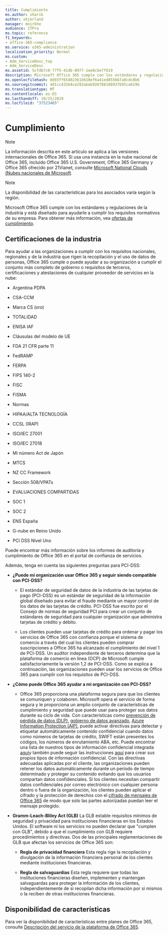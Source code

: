 ```yaml
---
title: Cumplimiento
ms.author: sharik
author: skjerland
manager: mnirkhe
audience: ITPro
ms.topic: reference
f1_keywords:
- office-365-compliance
ms.service: o365-administration
localization_priority: Normal
ms.custom:
- Adm_ServiceDesc_top
- Adm_ServiceDesc
ms.assetid: 5cfdb7c0-77f5-41db-8977-1ee8cbe7f619
description: Microsoft Office 365 cumple con los estándares y regulaciones de la industria y está diseñado para ayudarle a cumplir los requisitos normativos de su empresa. Para obtener más información, vea ofertas de cumplimiento.
ms.openlocfilehash: 8d93ff65402361b610ef6a41ed855667a0cdc8b6
ms.sourcegitcommit: 4d1cc432b4ce292abeb926f88108937695ce619b
ms.translationtype: MT
ms.contentlocale: es-ES
ms.lasthandoff: 10/15/2019
ms.locfileid: "37523465"
---
```

# <a name="compliance"></a>Cumplimiento

> [!NOTE]
> La información descrita en este artículo se aplica a las versiones internacionales de Office 365. Si usa una instancia en la nube nacional de Office 365, incluido Office 365 U.S. Government, Office 365 Germany y Office 365 ofrecido por 21Vianet, consulte [Microsoft National Clouds (Nubes nacionales de Microsoft](https://go.microsoft.com/fwlink/?linkid=841582). 
  
> [!NOTE]
> La disponibilidad de las características para los asociados varía según la región. 
  
Microsoft Office 365 cumple con los estándares y regulaciones de la industria y está diseñado para ayudarle a cumplir los requisitos normativos de su empresa. Para obtener más información, vea [ofertas de cumplimiento](https://go.microsoft.com/fwlink/?linkid=864391).
  
## <a name="industry-certifications"></a>Certificaciones de la industria

Para ayudar a las organizaciones a cumplir con los requisitos nacionales, regionales y de la industria que rigen la recopilación y el uso de datos de personas, Office 365 cumple o puede ayudar a su organización a cumplir el conjunto más completo de gobierno o requisitos de terceros, certificaciones y atestaciones de cualquier proveedor de servicios en la nube:
  
- Argentina PDPA
    
- CSA-CCM
    
- Marca CS (oro)
    
- TOTALIDAD
    
- ENISA IAF
    
- Cláusulas del modelo de UE
    
- FDA 21 CFR parte 11
    
- FedRAMP
    
- FERPA
    
- FIPS 140-2
    
- FISC
    
- FISMA
    
- Normas
    
- HIPAA/ALTA TECNOLOGÍA
    
- CCSL (IRAP)
    
- ISO/IEC 27001
    
- ISO/IEC 27018
    
- Mi número Act de Japón
    
- MTCS
    
- NZ CC Framework
    
- Sección 508/VPATs
    
- EVALUACIONES COMPARTIDAS
    
- SOC 1
    
- SOC 2
    
- ENS España
    
- G-nube en Reino Unido
    
- PCI DSS Nivel Uno
    
Puede encontrar más información sobre los informes de auditoría y cumplimiento de Office 365 en el portal de confianza de servicios.
  
Además, tenga en cuenta las siguientes preguntas para PCI-DSS:
  
- **¿Puede mi organización usar Office 365 y seguir siendo compatible con PCI-DSS?**
    
  - El estándar de seguridad de datos de la industria de las tarjetas de pago (PCI-DSS) es un estándar de seguridad de la información global diseñado para evitar el fraude mediante un mayor control de los datos de las tarjetas de crédito. PCI-DSS fue escrito por el Consejo de normas de seguridad PCI para crear un conjunto de estándares de seguridad para cualquier organización que administra tarjetas de crédito y débito.
    
  - Los clientes pueden usar tarjetas de crédito para ordenar y pagar los servicios de Office 365 con confianza porque el sistema de comercio a través del cual los clientes pueden comprar suscripciones a Office 365 ha alcanzado el cumplimiento del nivel 1 de PCI-DSS. Un auditor independiente de terceros determina que la plataforma de comercio en línea (OCP) de Microsoft cumple satisfactoriamente la versión 1,2 de PCI-DSS. Como se explica a continuación, las organizaciones pueden usar los servicios de Office 365 para cumplir con los requisitos de PCI-DSS.
    
- **¿Cómo puede Office 365 ayudar a mi organización con PCI-DSS?**
    
  - Office 365 proporciona una plataforma segura para que los clientes se comuniquen y colaboren. Microsoft opera el servicio de forma segura y le proporciona un amplio conjunto de características de cumplimiento y seguridad que puede usar para proteger sus datos durante su ciclo de vida. Con características como [prevención de pérdida de datos (DLP)](https://go.microsoft.com/fwlink/?linkid=868520), [gobierno de datos avanzado](https://go.microsoft.com/fwlink/?linkid=863925), [Azure Information Protection (AIP)](https://go.microsoft.com/fwlink/?linkid=868521), puede activar directivas para detectar y etiquetar automáticamente contenido confidencial cuando datos como números de tarjetas de crédito, SWIFT están presentes los códigos, los números de enrutamiento ABA, etc. Puede encontrar una lista de nuestros tipos de información confidencial integrada [aquí](https://go.microsoft.com/fwlink/?linkid=868522)y también puede seguir las instrucciones [aquí](https://go.microsoft.com/fwlink/?linkid=868523) para crear sus propios tipos de información confidencial. Con las directivas adecuadas aplicadas por el cliente, las organizaciones pueden retener los datos automáticamente durante un período de tiempo determinado y proteger su contenido evitando que los usuarios compartan datos confidenciales. Si los clientes necesitan compartir datos confidenciales por correo electrónico con cualquier persona dentro o fuera de la organización, los clientes pueden aplicar el cifrado y la protección de derechos con el [cifrado de mensajes de Office 365](https://go.microsoft.com/fwlink/?linkid=858986) de modo que solo las partes autorizadas puedan leer el mensaje protegido. 
    
- **Gramm-Leach-Bliley Act (GLB)** La GLB estable requisitos mínimos de seguridad y privacidad para instituciones financieras en los Estados Unidos. El software ni los servicios no pueden declarar que "cumplen con GLB", debido a que el cumplimiento con GLB requiere procedimientos y directivas. Dos de las principales reglamentaciones de GLB que afectan los servicios de Office 365 son: 
    
  - **Regla de privacidad financiera** Esta regla rige la recopilación y divulgación de la información financiera personal de los clientes mediante instituciones financieras. 
    
  - **Regla de salvaguardias** Esta regla requiere que todas las instituciones financieras diseñen, implementen y mantengan salvaguardas para proteger la información de los clientes, independientemente de si recopilan dicha información por sí mismos o la reciben de otras instituciones financieras. 
    
## <a name="feature-availability"></a>Disponibilidad de características

Para ver la disponibilidad de características entre planes de Office 365, consulte [Descripción del servicio de la plataforma de Office 365](office-365-platform-service-description.md).
  